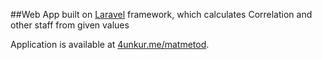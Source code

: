 ##Web App built on [Laravel](http://laravel.com) framework, which calculates Correlation and other staff from given values

Application is available at [4unkur.me/matmetod](http://4unkur.me/matmetod).